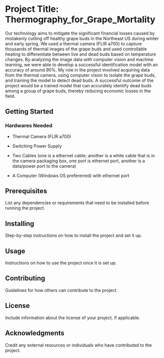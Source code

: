 # Project Title: Thermography_for_Grape_Mortality

Our technology aims to mitigate the significant financial losses caused by mistakenly cutting off healthy grape buds in the Northeast US during winter and early spring. We used a thermal camera (FLIR a700) to capture thousands of thermal images of the grape buds and used controllable heating to differentiate between live and dead buds based on temperature changes. By analyzing the image data with computer vision and machine learning, we were able to develop a successful identification model with an accuracy of around 90%. My role in the project involved acquiring data from the thermal camera, using computer vision to isolate the grape buds, and training the model to detect dead buds. A successful outcome of the project would be a trained model that can accurately identify dead buds among a group of grape buds, thereby reducing economic losses in the field.

## Getting Started

### Hardwares Needed

* Thermal Camera (FLIR a700)

* Switching Power Supply

* Two Cables (one is a ethernet cable; another is a white cable that is in the camera packaging box, one port is ethernet port, another is a data/power port to the camera)

* A Computer (Windows OS prefererred) with ethernet port

## Prerequisites

List any dependencies or requirements that need to be installed before running the project.

## Installing

Step-by-step instructions on how to install the project and set it up.

## Usage

Instructions on how to use the project once it is set up.

## Contributing

Guidelines for how others can contribute to the project.

## License

Include information about the license of your project, if applicable.

## Acknowledgments

Credit any external resources or individuals who have contributed to the project.
